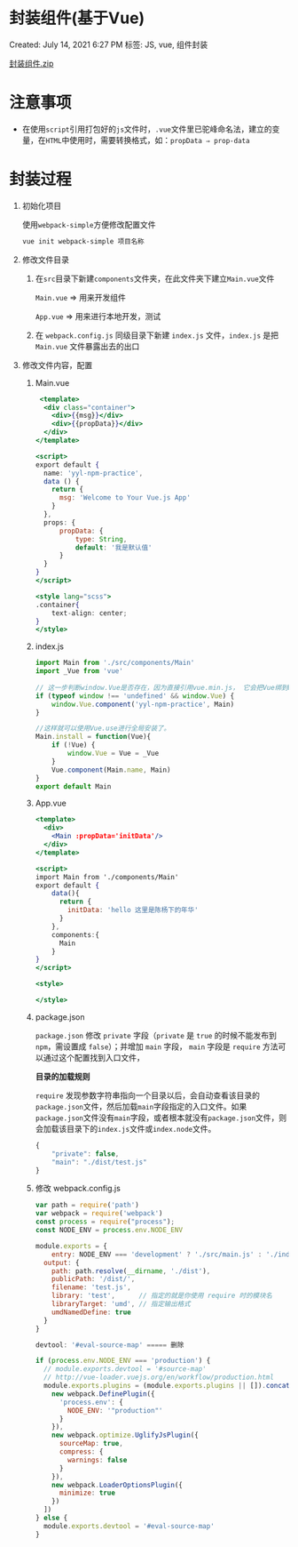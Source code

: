 # 封装组件(基于Vue)

Created: July 14, 2021 6:27 PM
标签: JS, vue, 组件封装

[封装组件.zip](%E5%B0%81%E8%A3%85%E7%BB%84%E4%BB%B6(%E5%9F%BA%E4%BA%8EVue)%20348bc173b241434e979097eeda8b27a5.zip)

# 注意事项

- 在使用`script`引用打包好的`js`文件时，`.vue`文件里已驼峰命名法，建立的变量，在`HTML`中使用时，需要转换格式，如：`propData ⇒ prop-data`

# 封装过程

1. 初始化项目
    
    使用`webpack-simple`方便修改配置文件
    
    ```powershell
    vue init webpack-simple 项目名称
    ```
    
2. 修改文件目录
    1. 在`src`目录下新建`components`文件夹，在此文件夹下建立`Main.vue`文件
        
        `Main.vue` ⇒ 用来开发组件
        
        `App.vue`  ⇒ 用来进行本地开发，测试
        
    2. 在 `webpack.config.js` 同级目录下新建 `index.js` 文件，`index.js` 是把 `Main.vue` 文件暴露出去的出口
3. 修改文件内容，配置
    1. Main.vue
        
        ```jsx
         <template>
          <div class="container">
            <div>{{msg}}</div>
            <div>{{propData}}</div>
          </div>
        </template>
        
        <script>
        export default {
          name: 'yyl-npm-practice',
          data () {
            return {
              msg: 'Welcome to Your Vue.js App'
            }
          },
          props: {
              propData: {
                  type: String,
                  default: '我是默认值'
              }
          }
        }
        </script>
        
        <style lang="scss">
        .container{
            text-align: center;
        }
        </style>
        ```
        
    2. index.js
        
        ```jsx
        import Main from './src/components/Main'
        import _Vue from 'vue'
         
        // 这一步判断window.Vue是否存在，因为直接引用vue.min.js， 它会把Vue绑到Window上，我们直接引用打包好的js才能正常跑起来。
        if (typeof window !== 'undefined' && window.Vue) {
        	window.Vue.component('yyl-npm-practice', Main)
        }
        
        //这样就可以使用Vue.use进行全局安装了。
        Main.install = function(Vue){
        	if (!Vue) {
        		window.Vue = Vue = _Vue
        	}
        	Vue.component(Main.name, Main)
        }
        export default Main
        ```
        
    3. App.vue
        
        ```jsx
        <template>
          <div>
            <Main :propData='initData'/>
          </div>
        </template>
        
        <script>
        import Main from './components/Main'
        export default {
            data(){
              return {
                initData: 'hello 这里是陈杨下的年华'
              }
            },
            components:{
              Main
            }
        }
        </script>
        
        <style>
        
        </style>
        ```
        
    4. package.json
        
        `package.json` 修改 `private` 字段（`private` 是 `true` 的时候不能发布到 `npm`，需设置成 `false`）；并增加 `main` 字段， `main` 字段是 `require` 方法可以通过这个配置找到入口文件，
        
        **目录的加载规则**
        
        `require` 发现参数字符串指向一个目录以后，会自动查看该目录的`package.json`文件，然后加载`main`字段指定的入口文件。如果`package.json`文件没有`main`字段，或者根本就没有`package.json`文件，则会加载该目录下的`index.js`文件或`index.node`文件。
        
        ```jsx
        {
        	"private": false,
        	"main": "./dist/test.js"
        }
        ```
        
    5. 修改 webpack.config.js
        
        ```jsx
        var path = require('path')
        var webpack = require('webpack')
        const process = require("process");
        const NODE_ENV = process.env.NODE_ENV
        
        module.exports = {
        	entry: NODE_ENV === 'development' ? './src/main.js' : './index.js',
          output: {
            path: path.resolve(__dirname, './dist'),
            publicPath: '/dist/',
            filename: 'test.js',
            library: 'test',      // 指定的就是你使用 require 时的模块名
            libraryTarget: 'umd', // 指定输出格式
            umdNamedDefine: true
          }
        }
        
        devtool: '#eval-source-map' ===== 删除
        
        if (process.env.NODE_ENV === 'production') {
          // module.exports.devtool = '#source-map'
          // http://vue-loader.vuejs.org/en/workflow/production.html
          module.exports.plugins = (module.exports.plugins || []).concat([
            new webpack.DefinePlugin({
              'process.env': {
                NODE_ENV: '"production"'
              }
            }),
            new webpack.optimize.UglifyJsPlugin({
              sourceMap: true,
              compress: {
                warnings: false
              }
            }),
            new webpack.LoaderOptionsPlugin({
              minimize: true
            })
          ])
        } else {
          module.exports.devtool = '#eval-source-map'
        }
        ```